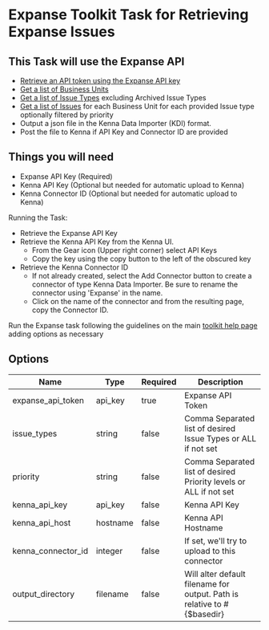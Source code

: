 # Expanse Toolkit Task for Retrieving Expanse Issues

## This Task will use the Expanse API

- [Retrieve an API token using the Expanse API key](https://expander.qadium.com/api/v1/idtoken/) 
- [Get a list of Business Units](https://expander.expanse.co/api/v1/issues/businessUnits)
- [Get a list of Issue Types](https://expander.expanse.co/api/v1/issues/issueTypes?includeArchived=false) excluding Archived Issue Types
- [Get a list of Issues](https://expander.expanse.co/api/v1/issues/issues) for each Business Unit for each provided Issue type optionally filtered by priority
- Output a json file in the Kenna Data Importer (KDI) format.
- Post the file to Kenna if API Key and Connector ID are provided

## Things you will need

- Expanse API Key (Required)
- Kenna API Key (Optional but needed for automatic upload to Kenna)
- Kenna Connector ID (Optional but needed for automatic upload to Kenna)

Running the Task:

- Retrieve the Expanse API Key 
- Retrieve the Kenna API Key from the Kenna UI.
  - From the Gear icon (Upper right corner) select API Keys
  - Copy the key using the copy button to the left of the obscured key
- Retrieve the Kenna Connector ID  
  - If not already created, select the Add Connector button to create a connector of type Kenna Data Importer. Be sure to rename the connector using 'Expanse' in the name.
  - Click on the name of the connector and from the resulting page, copy the Connector ID.

Run the Expanse task following the guidelines on the main [toolkit help page](https://github.com/KennaPublicSamples/toolkit#calling-a-specific-task) adding options as necessary

## Options

| Name | Type | Required | Description |
| ---- | ---- | ---- | ---- |
| expanse_api_token | api_key | true | Expanse API Token |
| issue_types | string | false | Comma Separated list of desired Issue Types or ALL if not set |
| priority | string | false | Comma Separated list of desired Priority levels or ALL if not set |
| kenna_api_key | api_key | false | Kenna API Key |
| kenna_api_host | hostname | false | Kenna API Hostname |
| kenna_connector_id | integer | false | If set, we'll try to upload to this connector |
| output_directory | filename | false | Will alter default filename for output. Path is relative to #{$basedir} |
